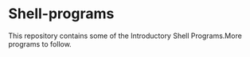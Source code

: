# Shell-programs<br>
This repository contains some of the Introductory Shell Programs.More programs to follow.
